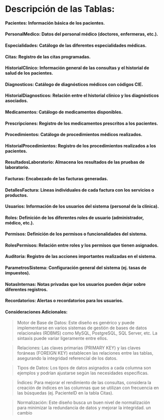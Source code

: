 # Descripción de las Tablas:

#### Pacientes: Información básica de los pacientes.

#### PersonalMedico: Datos del personal médico (doctores, enfermeras, etc.).

#### Especialidades: Catálogo de las diferentes especialidades médicas.

#### Citas: Registro de las citas programadas.

#### HistorialClinico: Información general de las consultas y el historial de salud de los pacientes.

#### Diagnosticos: Catálogo de diagnósticos médicos con códigos CIE.

#### HistorialDiagnosticos: Relación entre el historial clínico y los diagnósticos asociados.

#### Medicamentos: Catálogo de medicamentos disponibles.

#### Prescripciones: Registro de los medicamentos prescritos a los pacientes.

#### Procedimientos: Catálogo de procedimientos médicos realizados.

#### HistorialProcedimientos: Registro de los procedimientos realizados a los pacientes.

#### ResultadosLaboratorio: Almacena los resultados de las pruebas de laboratorio.

#### Facturas: Encabezado de las facturas generadas.

#### DetallesFactura: Líneas individuales de cada factura con los servicios o productos.

#### Usuarios: Información de los usuarios del sistema (personal de la clínica).

#### Roles: Definición de los diferentes roles de usuario (administrador, médico, etc.).

#### Permisos: Definición de los permisos o funcionalidades del sistema.

#### RolesPermisos: Relación entre roles y los permisos que tienen asignados.

#### Auditoria: Registro de las acciones importantes realizadas en el sistema.

#### ParametrosSistema: Configuración general del sistema (ej. tasas de impuestos).

#### NotasInternas: Notas privadas que los usuarios pueden dejar sobre diferentes registros.

#### Recordatorios: Alertas o recordatorios para los usuarios.

#### Consideraciones Adicionales:



>Motor de Base de Datos: Este diseño es genérico y puede implementarse en varios sistemas de gestión de bases de datos relacionales (RDBMS) como MySQL, PostgreSQL, SQL Server, etc. La sintaxis puede variar ligeramente entre ellos.

>Relaciones: Las claves primarias (PRIMARY KEY) y las claves foráneas (FOREIGN KEY) establecen las relaciones entre las tablas, asegurando la integridad referencial de los datos.

>Tipos de Datos: Los tipos de datos asignados a cada columna son ejemplos y podrían ajustarse según las necesidades específicas.

>Índices: Para mejorar el rendimiento de las consultas, considera la creación de índices en las columnas que se utilizan con frecuencia en las búsquedas (ej. PacienteID en la tabla Citas).

>Normalización: Este diseño busca un buen nivel de normalización para minimizar la redundancia de datos y mejorar la integridad.
un cambio
